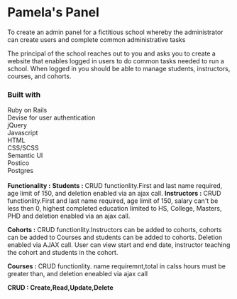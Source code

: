  <h1>Pamela's Panel</h1>
 
 To create an admin panel for a fictitious school whereby the administrator can create users and complete common administrative tasks
 
 The principal of the school reaches out to you and asks you to create a website that enables logged in users to do common tasks needed to run a school. When logged in you should be able to manage students, instructors, courses, and cohorts.
 
 <h3>Built with</h3>
 Ruby on Rails<br>
 Devise for user authentication<br>
 jQuery<br>
 Javascript<br>
 HTML<br>
 CSS/SCSS<br>
 Semantic UI<br>
 Postico<br>
 Postgres<br>
<br>
<strong>Functionality :</strong>
<strong>Students :</strong> CRUD functionlity.First and last name required, age limit of 150, and deletion enabled via an ajax call.
<strong>Instructors :</strong> CRUD functionlity.First and last name required, age limit of 150, salary can't be less then 0, highest completed education limited to HS, College, Masters, PHD and deletion enabled via an ajax call.

<strong>Cohorts :</strong> CRUD functionlity.Instructors can be added to cohorts, cohorts can be added to Courses and students can be added to cohorts. Deletion enabled via AJAX call. User can view start and end date, instructor teaching the cohort and students in the cohort.

<strong>Courses :</strong> CRUD functionlity. name requiremnt,total in calss hours must be greater than, and deletion eneabled via ajax call

<strong>CRUD : Create,Read,Update,Delete</strong>
